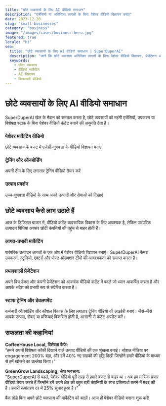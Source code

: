 ```yaml
---
title: "छोटे व्यवसायों के लिए AI वीडियो समाधान"
description: "एजेंसियों या अतिरिक्त लागतों के बिना पेशेवर वीडियो विज्ञापन बनाएं"
date: 2023-12-20
slug: "small-businesses"
category: "business"
image: "/images/cases/business-hero.jpg"
featured: true
locale: "hi"
seo:
  title: "छोटे व्यवसायों के लिए AI वीडियो समाधान | SuperDuperAI"
  description: "जानें कि छोटे व्यवसाय अतिरिक्त लागतों के बिना पेशेवर वीडियो विज्ञापन, प्रेजेंटेशन और ट्रेनिंग वीडियो कैसे बनाते हैं"
  keywords:
    - छोटा व्यवसाय
    - वीडियो मार्केटिंग
    - AI विज्ञापन
    - किफायती वीडियो
---
```


# छोटे व्यवसायों के लिए AI वीडियो समाधान

SuperDuperAI खेल के मैदान को समतल करता है, छोटे व्यवसायों को महंगी एजेंसियों, उपकरण या विशेषज्ञ स्टाफ के बिना पेशेवर वीडियो कंटेंट बनाने की अनुमति देता है।

### पेशेवर मार्केटिंग वीडियो

छोटे व्यवसाय के बजट में एजेंसी-गुणवत्ता के वीडियो विज्ञापन बनाएं


  ### ट्रेनिंग और ऑनबोर्डिंग

अपनी टीम के लिए लगातार ट्रेनिंग वीडियो तैयार करें


  ### उत्पाद प्रदर्शन

उच्च-गुणवत्ता वीडियो के साथ अपने उत्पादों और सेवाओं को दिखाएं




## छोटे व्यवसाय कैसे लाभ उठाते हैं

आज के डिजिटल बाज़ार में, वीडियो कंटेंट व्यवसायिक विकास के लिए आवश्यक है, लेकिन पारंपरिक उत्पादन विधियां अक्सर छोटी कंपनियों की पहुंच से बाहर होती हैं।

### लागत-प्रभावी मार्केटिंग

पारंपरिक उत्पादन लागतों के एक अंश में पेशेवर वीडियो विज्ञापन बनाएं। SuperDuperAI कैमरा उपकरण, स्टूडियो, एक्टर्स और पोस्ट-प्रोडक्शन टीमों की आवश्यकता को समाप्त करता है।

### प्रभावशाली प्रेजेंटेशन

अपने पिच डेक्स और कंपनी प्रेजेंटेशन को आकर्षक वीडियो कंटेंट में बदलें जो ध्यान आकर्षित करता है और आपके संदेश को प्रभावी रूप से संप्रेषित करता है।

### स्टाफ ट्रेनिंग और डेवलपमेंट

कर्मचारी ऑनबोर्डिंग और कौशल विकास के लिए लगातार ट्रेनिंग वीडियो की लाइब्रेरी बनाएं। जैसे-जैसे आपके उत्पाद, सेवाएं या प्रक्रियाएं विकसित होती हैं, आसानी से कंटेंट अपडेट करें।

## सफलता की कहानियां

**CoffeeHouse Local, विशेषता कैफे:**  
"हमने अपनी विशेषता कॉफी दिखाने वाले उत्पाद वीडियो की एक श्रृंखला बनाई। सोशल मीडिया पर engagement 200% बढ़ा, और हमें 40% नए ग्राहकों की वृद्धि दिखी जिन्होंने हमारे वीडियो के माध्यम से हमें खोजने का उल्लेख किया।"

**GreenGrow Landscaping, सेवा व्यवसाय:**  
"SuperDuperAI से पहले, पेशेवर वीडियो पूरी तरह से हमारे बजट से बाहर था। अब हम मासिक प्रचार वीडियो तैयार करते हैं जिन्होंने हमें अपने क्षेत्र की बहुत बड़ी कंपनियों के साथ प्रतिस्पर्धा करने में मदद की है। हमारी रूपांतरण दर में 25% सुधार हुआ है।"


  बैंक तोड़े बिना अपने छोटे व्यवसाय की मार्केटिंग को बदलें। आज ही पेशेवर वीडियो
  बनाना शुरू करें!

